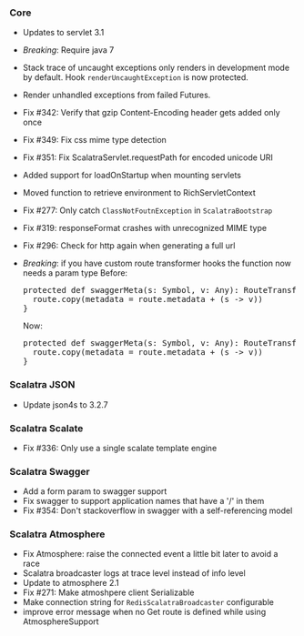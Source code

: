 ### Core
* Updates to servlet 3.1
* *Breaking*: Require java 7
* Stack trace of uncaught exceptions only renders in development mode by
  default.  Hook `renderUncaughtException` is now protected.
* Render unhandled exceptions from failed Futures.
* Fix #342: Verify that gzip Content-Encoding header gets added only once
* Fix #349: Fix css mime type detection
* Fix #351: Fix ScalatraServlet.requestPath for encoded unicode URI
* Added support for loadOnStartup when mounting servlets
* Moved function to retrieve environment to RichServletContext
* Fix #277: Only catch `ClassNotFoutnException` in `ScalatraBootstrap`
* Fix #319: responseFormat crashes with unrecognized MIME type
* Fix #296: Check for http again when generating a full url
* *Breaking*: if you have custom route transformer hooks the function now needs a param type
  Before:
  <pre>
  protected def swaggerMeta(s: Symbol, v: Any): RouteTransformer = { route ⇒
    route.copy(metadata = route.metadata + (s -> v))
  }
  </pre>

  Now:
  <pre>
  protected def swaggerMeta(s: Symbol, v: Any): RouteTransformer = { (route: Route) ⇒
    route.copy(metadata = route.metadata + (s -> v))
  }
  </pre>

### Scalatra JSON
* Update json4s to 3.2.7

### Scalatra Scalate
* Fix #336: Only use a single scalate template engine

### Scalatra Swagger
* Add a form param to swagger support
* Fix swagger to support application names that have a '/' in them
* Fix #354: Don't stackoverflow in swagger with a self-referencing model

### Scalatra Atmosphere
* Fix Atmosphere: raise the connected event a little bit later to avoid a race
* Scalatra broadcaster logs at trace level instead of info level
* Update to atmosphere 2.1
* Fix #271: Make atmoshpere client Serializable
* Make connection string for `RedisScalatraBroadcaster` configurable
* improve error message when no Get route is defined while using AtmosphereSupport



